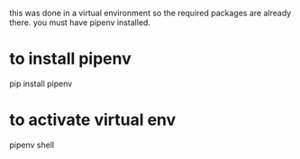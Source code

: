 this was done in a virtual environment so the required packages are already there. 
you must have pipenv installed.

# to install pipenv 
pip install pipenv

# to activate virtual env 
pipenv shell

